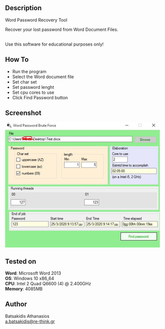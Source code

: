 
## Description ##

Word Password Recovery Tool<br>

Recover your lost password from Word Document Files.<br><br>

Use this software for educational purposes only!

## How To ##

* Run the program
* Select the Word document file
* Set char set
* Set password lenght
* Set cpu cores to use
* Click Find Password button

## Screenshot

![Alt text](/Screenshot/screen.jpg?raw=true "CovidSharp")

## Tested on ##

**Word**: Microsoft Word 2013<br>
**OS**: Windows 10 x86_64 <br>
**CPU**: Intel 2 Quad Q6600 (4) @ 2.400GHz <br>
**Memory**: 4085MB <br>

## Author ##

Batsakidis Athanasios<br>
a.batsakidis@re-think.gr
